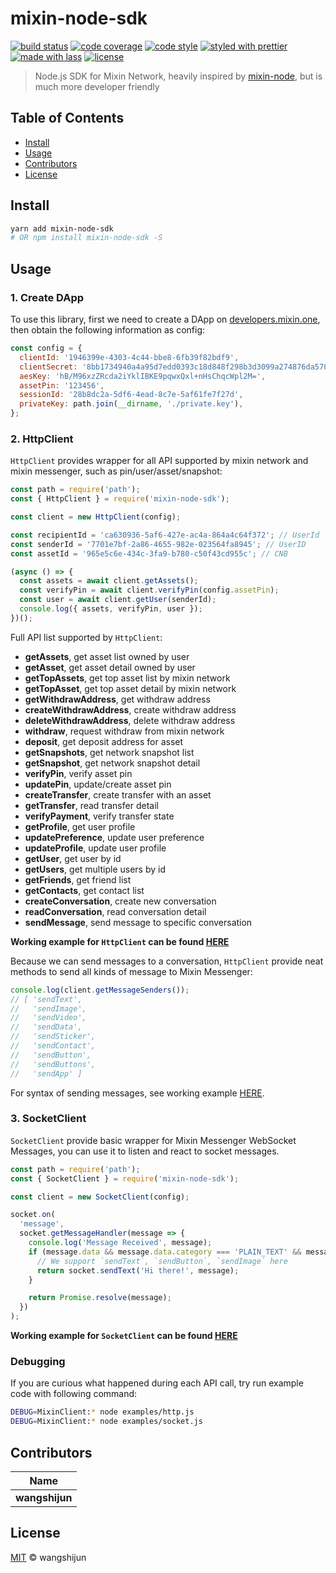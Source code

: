 # mixin-node-sdk

[![build status](https://img.shields.io/travis/wangshijun/mixin-node-sdk.svg)](https://travis-ci.org/wangshijun/mixin-node-sdk)
[![code coverage](https://img.shields.io/codecov/c/github/wangshijun/mixin-node-sdk.svg)](https://codecov.io/gh/wangshijun/mixin-node-sdk)
[![code style](https://img.shields.io/badge/code_style-XO-5ed9c7.svg)](https://github.com/sindresorhus/xo)
[![styled with prettier](https://img.shields.io/badge/styled_with-prettier-ff69b4.svg)](https://github.com/prettier/prettier)
[![made with lass](https://img.shields.io/badge/made_with-lass-95CC28.svg)](https://lass.js.org)
[![license](https://img.shields.io/github/license/wangshijun/mixin-node-sdk.svg)](LICENSE)

> Node.js SDK for Mixin Network, heavily inspired by [mixin-node](https://www.npmjs.com/package/mixin-node), but is much more developer friendly

## Table of Contents

- [Install](#install)
- [Usage](#usage)
- [Contributors](#contributors)
- [License](#license)

## Install

```sh
yarn add mixin-node-sdk
# OR npm install mixin-node-sdk -S
```

## Usage

### 1. Create DApp

To use this library, first we need to create a DApp on [developers.mixin.one](https://developers.mixin.one), then obtain the following information as config:

```javascript
const config = {
  clientId: '1946399e-4303-4c44-bbe8-6fb39f82bdf9',
  clientSecret: '8bb1734940a4a95d7edd0393c18d848f298b3d3099a274876da57877736b067e',
  aesKey: 'hB/M96xzZRcda2iYklIBKE9pqwxQxl+nHsChqcWpl2M=',
  assetPin: '123456',
  sessionId: '28b8dc2a-5df6-4ead-8c7e-5af61fe7f27d',
  privateKey: path.join(__dirname, './private.key'),
};
```

### 2. HttpClient

`HttpClient` provides wrapper for all API supported by mixin network and mixin messenger, such as pin/user/asset/snapshot:

```javascript
const path = require('path');
const { HttpClient } = require('mixin-node-sdk');

const client = new HttpClient(config);

const recipientId = 'ca630936-5af6-427e-ac4a-864a4c64f372'; // UserId
const senderId = '7701e7bf-2a86-4655-982e-023564fa8945'; // UserID
const assetId = '965e5c6e-434c-3fa9-b780-c50f43cd955c'; // CNB

(async () => {
  const assets = await client.getAssets();
  const verifyPin = await client.verifyPin(config.assetPin);
  const user = await client.getUser(senderId);
  console.log({ assets, verifyPin, user });
})();
```

Full API list supported by `HttpClient`:

- **getAssets**, get asset list owned by user
- **getAsset**, get asset detail owned by user
- **getTopAssets**, get top asset list by mixin network
- **getTopAsset**, get top asset detail by mixin network
- **getWithdrawAddress**, get withdraw address
- **createWithdrawAddress**, create withdraw address
- **deleteWithdrawAddress**, delete withdraw address
- **withdraw**, request withdraw from mixin network
- **deposit**, get deposit address for asset
- **getSnapshots**, get network snapshot list
- **getSnapshot**, get network snapshot detail
- **verifyPin**, verify asset pin
- **updatePin**, update/create asset pin
- **createTransfer**, create transfer with an asset
- **getTransfer**, read transfer detail
- **verifyPayment**, verify transfer state
- **getProfile**, get user profile
- **updatePreference**, update user preference
- **updateProfile**, update user profile
- **getUser**, get user by id
- **getUsers**, get multiple users by id
- **getFriends**, get friend list
- **getContacts**, get contact list
- **createConversation**, create new conversation
- **readConversation**, read conversation detail
- **sendMessage**, send message to specific conversation

**Working example for `HttpClient` can be found [HERE](./examples/http.js)**

Because we can send messages to a conversation, `HttpClient` provide neat methods to send all kinds of message to Mixin Messenger:

```javascript
console.log(client.getMessageSenders());
// [ 'sendText',
//   'sendImage',
//   'sendVideo',
//   'sendData',
//   'sendSticker',
//   'sendContact',
//   'sendButton',
//   'sendButtons',
//   'sendApp' ]
```

For syntax of sending messages, see working example [HERE](./examples/message.js).

### 3. SocketClient

`SocketClient` provide basic wrapper for Mixin Messenger WebSocket Messages, you can use it to listen and react to socket messages.

```javascript
const path = require('path');
const { SocketClient } = require('mixin-node-sdk');

const client = new SocketClient(config);

socket.on(
  'message',
  socket.getMessageHandler(message => {
    console.log('Message Received', message);
    if (message.data && message.data.category === 'PLAIN_TEXT' && message.data.data.toLowerCase() === 'hi') {
      // We support `sendText`, `sendButton`, `sendImage` here
      return socket.sendText('Hi there!', message);
    }

    return Promise.resolve(message);
  })
);
```

**Working example for `SocketClient` can be found [HERE](./examples/socket.js)**

### Debugging

If you are curious what happened during each API call, try run example code with following command:

```bash
DEBUG=MixinClient:* node examples/http.js
DEBUG=MixinClient:* node examples/socket.js
```

## Contributors

| Name           |
| -------------- |
| **wangshijun** |

## License

[MIT](LICENSE) © wangshijun
